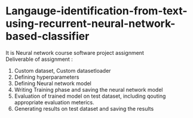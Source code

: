 # Langauge-identification-from-text-using-recurrent-neural-network-based-classifier

It is Neural network course software project assignment<br>
Deliverable of assignment :
1. Custom dataset, Custom datasetloader<br>
2. Defining hyperparameters<br>
3. Defining Neural network model<br>
4. Writing Training phase and saving the neural network model
5. Evaluation of trained model on test dataset, including qouting appropriate evaluation meterics.
6. Generating results on test dataset and saving the results


